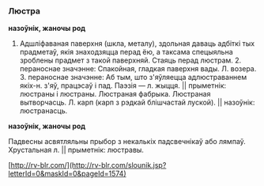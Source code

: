 ### Люстра
**назоўнік, жаночы род**

1. Адшліфаваная паверхня (шкла, металу), здольная даваць адбіткі тых прадметаў, якія знаходзяцца перад ёю, а таксама спецыяльна зроблены прадмет з такой паверхняй. Стаяць перад люстрам. 2. пераноснае значэнне: Спакойная, гладкая паверхня вады. Л. возера. 3. пераноснае значэнне: Аб тым, што з'яўляецца адлюстраваннем якіх-н. з'яў, працэсаў і пад. Паэзія — л. жыцця. || прыметнік: люстраны і люстраны. Люстраная фабрыка. Люстраная вытворчасць. Л. карп (карп з рэдкай блішчастай луской). || назоўнік: люстранасць.

**назоўнік, жаночы род**

Падвесны асвятляльны прыбор з некалькіх падсвечнікаў або лямпаў. Хрустальная л. || прыметнік: люстравы.

<a rel="author">[http://rv-blr.com/](http://rv-blr.com/slounik.jsp?letterId=0&maskId=0&pageId=1574)</a>
